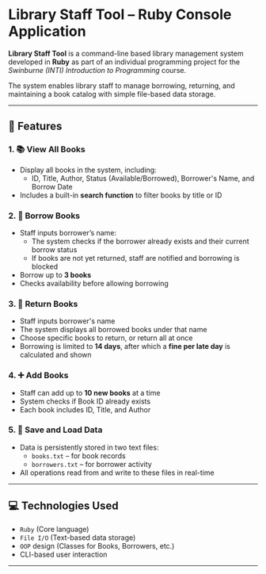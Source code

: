# Library Staff Tool – Ruby Console Application

**Library Staff Tool** is a command-line based library management system developed in **Ruby** as part of an individual programming project for the *Swinburne (INTI) Introduction to Programming* course.

The system enables library staff to manage borrowing, returning, and maintaining a book catalog with simple file-based data storage.

---

## 🔧 Features

### 1. 📚 View All Books
- Display all books in the system, including:
  - ID, Title, Author, Status (Available/Borrowed), Borrower's Name, and Borrow Date
- Includes a built-in **search function** to filter books by title or ID

### 2. 📖 Borrow Books
- Staff inputs borrower’s name:
  - The system checks if the borrower already exists and their current borrow status
  - If books are not yet returned, staff are notified and borrowing is blocked
- Borrow up to **3 books**
- Checks availability before allowing borrowing

### 3. 🔄 Return Books
- Staff inputs borrower's name
- The system displays all borrowed books under that name
- Choose specific books to return, or return all at once
- Borrowing is limited to **14 days**, after which a **fine per late day** is calculated and shown

### 4. ➕ Add Books
- Staff can add up to **10 new books** at a time
- System checks if Book ID already exists
- Each book includes ID, Title, and Author

### 5. 💾 Save and Load Data
- Data is persistently stored in two text files:
  - `books.txt` – for book records
  - `borrowers.txt` – for borrower activity
- All operations read from and write to these files in real-time

---

## 💻 Technologies Used

- `Ruby` (Core language)
- `File I/O` (Text-based data storage)
- `OOP` design (Classes for Books, Borrowers, etc.)
- CLI-based user interaction

---


